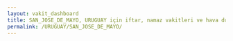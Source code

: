 ```yaml
---
layout: vakit_dashboard
title: SAN_JOSE_DE_MAYO, URUGUAY için iftar, namaz vakitleri ve hava durumu - ilçe/eyalet seç
permalink: /URUGUAY/SAN_JOSE_DE_MAYO/
---
```


<script type="text/javascript">
  var GLOBAL_COUNTRY = 'URUGUAY';
  var GLOBAL_CITY = 'SAN_JOSE_DE_MAYO';
  var GLOBAL_STATE = '';
  var lat = 72;
  var lon = 21;
</script>
